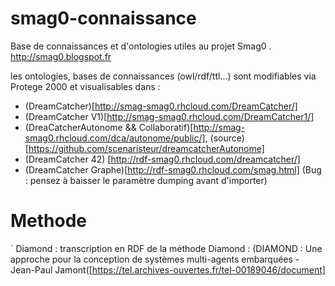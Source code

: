# smag0-connaissance
Base de connaissances et d'ontologies utiles au projet Smag0 . http://smag0.blogspot.fr

les ontologies, bases de connaissances (owl/rdf/ttl...) sont modifiables via Protege 2000 et visualisables dans :

- (DreamCatcher)[http://smag-smag0.rhcloud.com/DreamCatcher/]
- (DreamCatcher V1)[http://smag-smag0.rhcloud.com/DreamCatcher1/]
- (DreaCatcherAutonome && Collaboratif)[http://smag-smag0.rhcloud.com/dca/autonome/public/], (source)[https://github.com/scenaristeur/dreamcatcherAutonome]
- (DreamCatcher 42) [http://rdf-smag0.rhcloud.com/dreamcatcher/]
- (DreamCatcher Graphe)[http://rdf-smag0.rhcloud.com/smag.html] (Bug : pensez à baisser le paramètre dumping avant d'importer)


# Methode
` Diamond : transcription en RDF de la méthode Diamond : (DIAMOND : Une approche pour la conception de
systèmes multi-agents embarquées - Jean-Paul Jamont([https://tel.archives-ouvertes.fr/tel-00189046/document]
